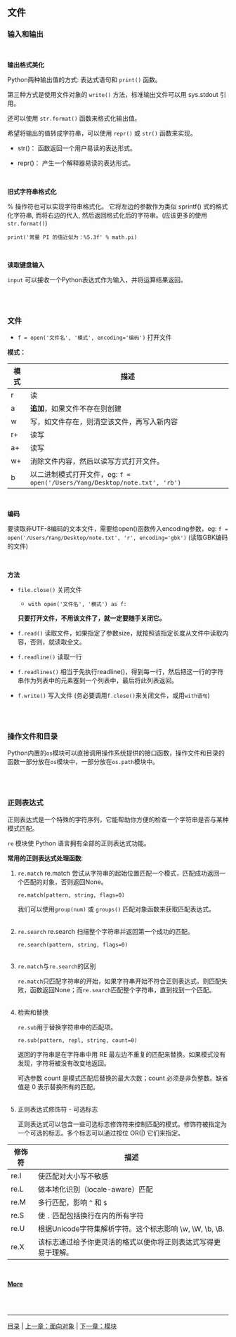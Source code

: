 ## 文件

### 输入和输出

<br>

**输出格式美化**

Python两种输出值的方式: 表达式语句和 `print()` 函数。

第三种方式是使用文件对象的 `write()` 方法，标准输出文件可以用 sys.stdout 引用。

还可以使用 `str.format()` 函数来格式化输出值。

希望将输出的值转成字符串，可以使用 `repr()` 或 `str()` 函数来实现。

* str()： 函数返回一个用户易读的表达形式。

* repr()： 产生一个解释器易读的表达形式。

<br>

**旧式字符串格式化**

% 操作符也可以实现字符串格式化。 它将左边的参数作为类似 sprintf() 式的格式化字符串, 而将右边的代入, 然后返回格式化后的字符串。(应该更多的使用 `str.format()`)

`print('常量 PI 的值近似为：%5.3f' % math.pi)`

<br>

**读取键盘输入**

`input` 可以接收一个Python表达式作为输入，并将运算结果返回。

<br><br>


### 文件

* `f = open('文件名', '模式', encoding='编码')`  打开文件

**模式：**

模式 | 描述
-----|------
  r |  读
  a |  **追加**，如果文件不存在则创建
  w |  写，如文件存在，则清空该文件，再写入新内容
  r+|  读写
  a+|  读写
  w+|  消除文件内容，然后以读写方式打开文件。
  b |  以二进制模式打开文件，eg: `f = open('/Users/Yang/Desktop/note.txt', 'rb')`

<br>


**编码**

要读取非UTF-8编码的文本文件，需要给open()函数传入encoding参数，eg: `f = open('/Users/Yang/Desktop/note.txt', 'r', encoding='gbk')` (读取GBK编码的文件)

<br>


**方法**

* `file.close()`  关闭文件

    * `with open('文件名', '模式') as f:`
    
    **只要打开文件，不用该文件了，就一定要随手关闭它。**


* `f.read()`  读取文件，如果指定了参数size，就按照该指定长度从文件中读取内容，否则，就读取全文。

* `f.readline()`  读取一行

* `f.readlines()`  相当于先执行readline()，得到每一行，然后把这一行的字符串作为列表中的元素塞到一个列表中，最后将此列表返回。

* `f.write()` 写入文件 (务必要调用`f.close()`来关闭文件，或用`with语句`)

<br><br>


### 操作文件和目录

Python内置的`os`模块可以直接调用操作系统提供的接口函数，操作文件和目录的函数一部分放在`os`模块中，一部分放在`os.path`模块中。

<br><br>


### 正则表达式

正则表达式是一个特殊的字符序列，它能帮助你方便的检查一个字符串是否与某种模式匹配。

`re` 模块使 Python 语言拥有全部的正则表达式功能。

**常用的正则表达式处理函数**:

1. `re.match` re.match 尝试从字符串的起始位置匹配一个模式，匹配成功返回一个匹配的对象，否则返回None。

    `re.match(pattern, string, flags=0)`
    
    我们可以使用`group(num)` 或 `groups()` 匹配对象函数来获取匹配表达式。
<br><br>

2. `re.search` re.search 扫描整个字符串并返回第一个成功的匹配。

    `re.search(pattern, string, flags=0)`
<br><br>

3. `re.match`与`re.search`的区别

    `re.match`只匹配字符串的开始，如果字符串开始不符合正则表达式，则匹配失败，函数返回None；而`re.search`匹配整个字符串，直到找到一个匹配。
<br><br>

4. 检索和替换

    `re.sub`用于替换字符串中的匹配项。
    
    `re.sub(pattern, repl, string, count=0)`
    
    返回的字符串是在字符串中用 RE 最左边不重复的匹配来替换。如果模式没有发现，字符将被没有改变地返回。
    
    可选参数 count 是模式匹配后替换的最大次数；count 必须是非负整数。缺省值是 0 表示替换所有的匹配。
<br><br>

5. 正则表达式修饰符 - 可选标志

    正则表达式可以包含一些可选标志修饰符来控制匹配的模式。修饰符被指定为一个可选的标志。多个标志可以通过按位 OR(|) 它们来指定。

修饰符 | 描述
-----|-----
re.I | 使匹配对大小写不敏感
re.L | 做本地化识别（locale-aware）匹配
re.M | 多行匹配，影响 `^` 和 `$`
re.S | 使 `.` 匹配包括换行在内的所有字符
re.U | 根据Unicode字符集解析字符。这个标志影响 \w, \W, \b, \B.
re.X | 该标志通过给予你更灵活的格式以便你将正则表达式写得更易于理解。

<br>

[**More**](https://github.com/ykqmain/Learning-Python-with-Git/tree/master/re)

<br><br>

-----

[目录](https://github.com/ykqmain/Learning-Python-with-Git) | [上一章：面向对象](https://github.com/ykqmain/Learning-Python-with-Git/blob/master/text/4.md) | [下一章：模块](https://github.com/ykqmain/Learning-Python-with-Git/blob/master/text/6.md)

